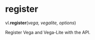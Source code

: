 # register

vl.<b>register</b>(<em>vega, vegalite, options</em>)

Register Vega and Vega-Lite with the API.

